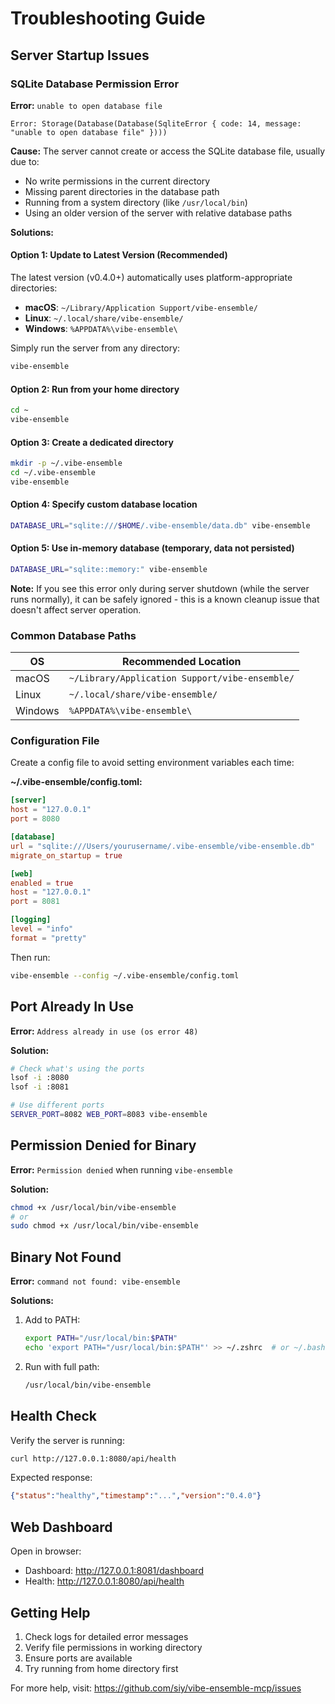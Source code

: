 # Troubleshooting Guide

## Server Startup Issues

### SQLite Database Permission Error

**Error:** `unable to open database file`
```
Error: Storage(Database(Database(SqliteError { code: 14, message: "unable to open database file" })))
```

**Cause:** The server cannot create or access the SQLite database file, usually due to:
- No write permissions in the current directory
- Missing parent directories in the database path
- Running from a system directory (like `/usr/local/bin`)
- Using an older version of the server with relative database paths

**Solutions:**

#### Option 1: Update to Latest Version (Recommended)
The latest version (v0.4.0+) automatically uses platform-appropriate directories:
- **macOS**: `~/Library/Application Support/vibe-ensemble/`
- **Linux**: `~/.local/share/vibe-ensemble/`
- **Windows**: `%APPDATA%\vibe-ensemble\`

Simply run the server from any directory:
```bash
vibe-ensemble
```

#### Option 2: Run from your home directory
```bash
cd ~
vibe-ensemble
```

#### Option 3: Create a dedicated directory
```bash
mkdir -p ~/.vibe-ensemble
cd ~/.vibe-ensemble
vibe-ensemble
```

#### Option 4: Specify custom database location
```bash
DATABASE_URL="sqlite:///$HOME/.vibe-ensemble/data.db" vibe-ensemble
```

#### Option 5: Use in-memory database (temporary, data not persisted)
```bash
DATABASE_URL="sqlite::memory:" vibe-ensemble
```

**Note:** If you see this error only during server shutdown (while the server runs normally), it can be safely ignored - this is a known cleanup issue that doesn't affect server operation.

### Common Database Paths

| OS | Recommended Location |
|----|---------------------|
| macOS | `~/Library/Application Support/vibe-ensemble/` |
| Linux | `~/.local/share/vibe-ensemble/` |
| Windows | `%APPDATA%\vibe-ensemble\` |

### Configuration File

Create a config file to avoid setting environment variables each time:

**~/.vibe-ensemble/config.toml:**
```toml
[server]
host = "127.0.0.1"
port = 8080

[database]
url = "sqlite:///Users/yourusername/.vibe-ensemble/vibe-ensemble.db"
migrate_on_startup = true

[web]
enabled = true
host = "127.0.0.1"
port = 8081

[logging]
level = "info"
format = "pretty"
```

Then run:
```bash
vibe-ensemble --config ~/.vibe-ensemble/config.toml
```

## Port Already In Use

**Error:** `Address already in use (os error 48)`

**Solution:**
```bash
# Check what's using the ports
lsof -i :8080
lsof -i :8081

# Use different ports
SERVER_PORT=8082 WEB_PORT=8083 vibe-ensemble
```

## Permission Denied for Binary

**Error:** `Permission denied` when running `vibe-ensemble`

**Solution:**
```bash
chmod +x /usr/local/bin/vibe-ensemble
# or
sudo chmod +x /usr/local/bin/vibe-ensemble
```

## Binary Not Found

**Error:** `command not found: vibe-ensemble`

**Solutions:**
1. Add to PATH:
   ```bash
   export PATH="/usr/local/bin:$PATH"
   echo 'export PATH="/usr/local/bin:$PATH"' >> ~/.zshrc  # or ~/.bashrc
   ```

2. Run with full path:
   ```bash
   /usr/local/bin/vibe-ensemble
   ```

## Health Check

Verify the server is running:
```bash
curl http://127.0.0.1:8080/api/health
```

Expected response:
```json
{"status":"healthy","timestamp":"...","version":"0.4.0"}
```

## Web Dashboard

Open in browser:
- Dashboard: http://127.0.0.1:8081/dashboard
- Health: http://127.0.0.1:8080/api/health

## Getting Help

1. Check logs for detailed error messages
2. Verify file permissions in working directory
3. Ensure ports are available
4. Try running from home directory first

For more help, visit: https://github.com/siy/vibe-ensemble-mcp/issues